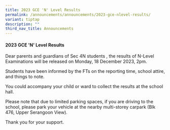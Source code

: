 ```yaml
---
title: 2023 GCE 'N' Level Results
permalink: /announcements/announcements/2023-gce-nlevel-results/
variant: tiptap
description: ""
third_nav_title: Announcements
---
```

<h4>2023 GCE 'N' Level Results</h4><p>Dear parents and guardians of Sec 4N students , the results of N-Level Examinations will be released on Monday, 18 December 2023, 2pm.</p><p>Students have been informed by the FTs on the reporting time, school attire, and things to note.</p><p>You could accompany your child or ward to collect the results at the school hall.</p><p>Please note that due to limited parking spaces, if you are driving to the school, please park your vehicle at the nearby multi-storey carpark (Blk 476, Upper Serangoon View).</p><p>Thank you for your support.</p><p></p>